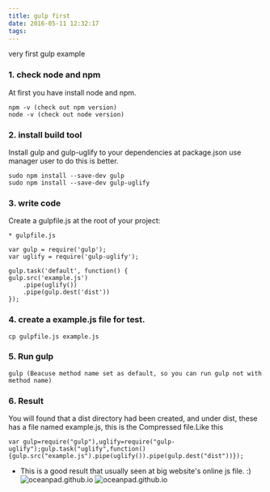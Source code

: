 ```yaml
---
title: gulp first
date: 2016-05-11 12:32:17
tags:
---
```

very first gulp example
<!--more-->
### 1. check node and npm
At first you have install node and npm.
```
npm -v (check out npm version)
node -v (check out node version)
```

### 2. install build tool
Install gulp and gulp-uglify to your dependencies at package.json
use manager user to do this is better.
```
sudo npm install --save-dev gulp
sudo npm install --save-dev gulp-uglify
```

### 3. write code
Create a gulpfile.js at the root of your project:
```
* gulpfile.js

var gulp = require('gulp');
var uglify = require('gulp-uglify'); 

gulp.task('default', function() {
gulp.src('example.js')
    .pipe(uglify()) 
    .pipe(gulp.dest('dist'))
});
```

### 4. create a example.js file for test.
```
cp gulpfile.js example.js
```

### 5. Run gulp 
```
gulp (Beacuse method name set as default, so you can run gulp not with method name)
```
### 6. Result
You will found that a dist directory had been created, and under dist, these has a file named example.js, this is the Compressed file.Like this
```
var gulp=require("gulp"),uglify=require("gulp-uglify");gulp.task("uglify",function(){gulp.src("example.js").pipe(uglify()).pipe(gulp.dest("dist"))});
```

* This is a good result that usually seen at big website's online js file. :)
![oceanpad.github.io](/resource/gulp/1.png)
![oceanpad.github.io](/resource/gulp/2.png)

